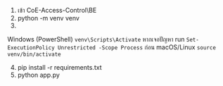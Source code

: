 1. เข้า CoE-Access-Control\BE
2. python -m venv venv
3. 
Windows (PowerShell)
`venv\Scripts\Activate` หากเจอปัญหา run `Set-ExecutionPolicy Unrestricted -Scope Process` ก่อน
macOS/Linux
`source venv/bin/activate`

4. pip install -r requirements.txt
5. python app.py



